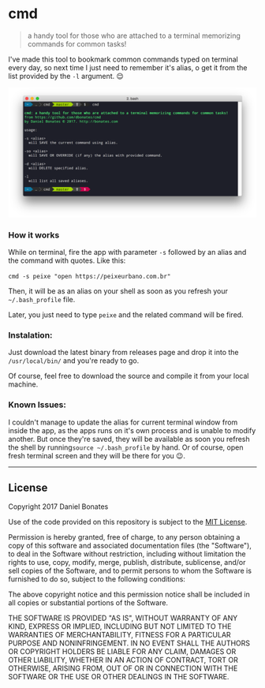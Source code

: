 # cmd
> a handy tool for those who are attached to a terminal memorizing commands for common tasks!

I've made this tool to bookmark common commands typed on terminal every day, so next time I just need to remember it's alias, o get it from the list provided by the `-l` argument. 😌

![printscreen](https://github.com/dbonates/cmd/blob/master/img/print.png)

### How it works

While on terminal, fire the app with parameter `-s` followed by an alias and the command with quotes. Like this:

`cmd -s peixe "open https://peixeurbano.com.br"`

Then, it will be as an alias on your shell as soon as you refresh your `~/.bash_profile` file.

Later, you just need to type `peixe` and the related command will be fired.

### Instalation:

Just download the latest binary from releases page and drop it into the `/usr/local/bin/` and you're ready to go.

Of course, feel free to download the source and compile it from your local machine.


### Known Issues:

I couldn't manage to update the alias for current terminal window from inside the app, as the apps runs on it's own process and is unable to modify another. But once they're saved, they will be available as soon you refresh the shell by running`source ~/.bash_profile` by hand. Or of course, open fresh terminal screen and they will be there for you 😉.


---

## License

Copyright 2017 Daniel Bonates

Use of the code provided on this repository is subject to the [MIT License](http://www.opensource.org/licenses/mit-license.php).

Permission is hereby granted, free of charge, to any person obtaining a copy of this software and associated documentation files 
(the "Software"), to deal in the Software without restriction, including without limitation the rights to use, copy, modify, merge, publish, distribute, sublicense, and/or sell copies of the Software, and to permit persons to whom the Software is furnished to do so, subject to the following conditions:

The above copyright notice and this permission notice shall be included in all copies or substantial portions of the Software.

THE SOFTWARE IS PROVIDED "AS IS", WITHOUT WARRANTY OF ANY KIND, EXPRESS OR IMPLIED, INCLUDING BUT NOT LIMITED TO THE WARRANTIES OF 
MERCHANTABILITY, FITNESS FOR A PARTICULAR PURPOSE AND NONINFRINGEMENT. IN NO EVENT SHALL THE AUTHORS OR COPYRIGHT HOLDERS BE LIABLE 
FOR ANY CLAIM, DAMAGES OR OTHER LIABILITY, WHETHER IN AN ACTION OF CONTRACT, TORT OR OTHERWISE, ARISING FROM, OUT OF OR IN CONNECTION 
WITH THE SOFTWARE OR THE USE OR OTHER DEALINGS IN THE SOFTWARE.
